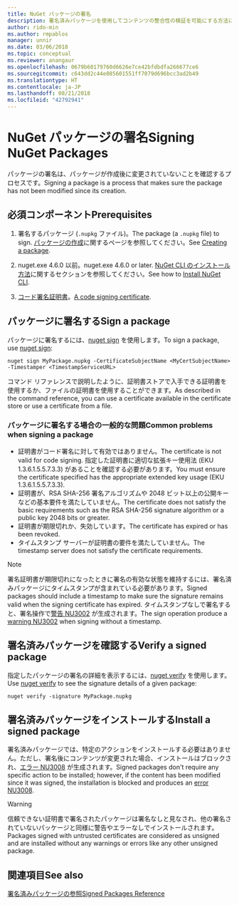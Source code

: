 ```yaml
---
title: NuGet パッケージの署名
description: 署名済みパッケージを使用してコンテンツの整合性の検証を可能にする方法について説明します。
author: rido-min
ms.author: rmpablos
manager: unnir
ms.date: 03/06/2018
ms.topic: conceptual
ms.reviewer: anangaur
ms.openlocfilehash: 0679b60179760d6626e7ce42bfdbdfa266677ce6
ms.sourcegitcommit: c643dd2c44e085601551ff7079d696bcc3ad2b49
ms.translationtype: HT
ms.contentlocale: ja-JP
ms.lasthandoff: 08/21/2018
ms.locfileid: "42792941"
---
```

# <a name="signing-nuget-packages"></a><span data-ttu-id="1549d-103">NuGet パッケージの署名</span><span class="sxs-lookup"><span data-stu-id="1549d-103">Signing NuGet Packages</span></span>

<span data-ttu-id="1549d-104">パッケージの署名は、パッケージが作成後に変更されていないことを確認するプロセスです。</span><span class="sxs-lookup"><span data-stu-id="1549d-104">Signing a package is a process that makes sure the package has not been modified since its creation.</span></span>

## <a name="prerequisites"></a><span data-ttu-id="1549d-105">必須コンポーネント</span><span class="sxs-lookup"><span data-stu-id="1549d-105">Prerequisites</span></span>

1. <span data-ttu-id="1549d-106">署名するパッケージ (`.nupkg` ファイル)。</span><span class="sxs-lookup"><span data-stu-id="1549d-106">The package (a `.nupkg` file) to sign.</span></span> <span data-ttu-id="1549d-107">[パッケージの作成](creating-a-package.md)に関するページを参照してください。</span><span class="sxs-lookup"><span data-stu-id="1549d-107">See [Creating a package](creating-a-package.md).</span></span>

1. <span data-ttu-id="1549d-108">nuget.exe 4.6.0 以前。</span><span class="sxs-lookup"><span data-stu-id="1549d-108">nuget.exe 4.6.0 or later.</span></span> <span data-ttu-id="1549d-109">[NuGet CLI のインストール方法](../install-nuget-client-tools.md#nugetexe-cli)に関するセクションを参照してください。</span><span class="sxs-lookup"><span data-stu-id="1549d-109">See how to [Install NuGet CLI](../install-nuget-client-tools.md#nugetexe-cli).</span></span>

1. <span data-ttu-id="1549d-110">[コード署名証明書](../reference/signed-packages-reference.md#get-a-code-signing-certificate)。</span><span class="sxs-lookup"><span data-stu-id="1549d-110">[A code signing certificate](../reference/signed-packages-reference.md#get-a-code-signing-certificate).</span></span>

## <a name="sign-a-package"></a><span data-ttu-id="1549d-111">パッケージに署名する</span><span class="sxs-lookup"><span data-stu-id="1549d-111">Sign a package</span></span>

<span data-ttu-id="1549d-112">パッケージに署名するには、[nuget sign](../tools/cli-ref-sign.md) を使用します。</span><span class="sxs-lookup"><span data-stu-id="1549d-112">To sign a package, use [nuget sign](../tools/cli-ref-sign.md):</span></span>

```cli
nuget sign MyPackage.nupkg -CertificateSubjectName <MyCertSubjectName> -Timestamper <TimestampServiceURL>
```

<span data-ttu-id="1549d-113">コマンド リファレンスで説明したように、証明書ストアで入手できる証明書を使用するか、ファイルの証明書を使用することができます。</span><span class="sxs-lookup"><span data-stu-id="1549d-113">As described in the command reference, you can use a certificate available in the certificate store or use a certificate from a file.</span></span>

### <a name="common-problems-when-signing-a-package"></a><span data-ttu-id="1549d-114">パッケージに署名する場合の一般的な問題</span><span class="sxs-lookup"><span data-stu-id="1549d-114">Common problems when signing a package</span></span>

- <span data-ttu-id="1549d-115">証明書がコード署名に対して有効ではありません。</span><span class="sxs-lookup"><span data-stu-id="1549d-115">The certificate is not valid for code signing.</span></span> <span data-ttu-id="1549d-116">指定した証明書に適切な拡張キー使用法 (EKU 1.3.6.1.5.5.7.3.3) があることを確認する必要があります。</span><span class="sxs-lookup"><span data-stu-id="1549d-116">You must ensure the certificate specified has the appropriate extended key usage (EKU 1.3.6.1.5.5.7.3.3).</span></span>
- <span data-ttu-id="1549d-117">証明書が、RSA SHA-256 署名アルゴリズムや 2048 ビット以上の公開キーなどの基本要件を満たしていません。</span><span class="sxs-lookup"><span data-stu-id="1549d-117">The certificate does not satisfy the basic requirements such as the RSA SHA-256 signature algorithm or a public key 2048 bits or greater.</span></span>
- <span data-ttu-id="1549d-118">証明書が期限切れか、失効しています。</span><span class="sxs-lookup"><span data-stu-id="1549d-118">The certificate has expired or has been revoked.</span></span>
- <span data-ttu-id="1549d-119">タイムスタンプ サーバーが証明書の要件を満たしていません。</span><span class="sxs-lookup"><span data-stu-id="1549d-119">The timestamp server does not satisfy the certificate requirements.</span></span>

> [!Note]
> <span data-ttu-id="1549d-120">署名証明書が期限切れになったときに署名の有効な状態を維持するには、署名済みパッケージにタイムスタンプが含まれている必要があります。</span><span class="sxs-lookup"><span data-stu-id="1549d-120">Signed packages should include a timestamp to make sure the signature remains valid when the signing certificate has expired.</span></span> <span data-ttu-id="1549d-121">タイムスタンプなしで署名すると、署名操作で[警告 NU3002](../reference/errors-and-warnings/NU3002.md) が生成されます。</span><span class="sxs-lookup"><span data-stu-id="1549d-121">The sign operation produce a [warning NU3002](../reference/errors-and-warnings/NU3002.md) when signing without a timestamp.</span></span>

## <a name="verify-a-signed-package"></a><span data-ttu-id="1549d-122">署名済みパッケージを確認する</span><span class="sxs-lookup"><span data-stu-id="1549d-122">Verify a signed package</span></span>

<span data-ttu-id="1549d-123">指定したパッケージの署名の詳細を表示するには、[nuget verify](../tools/cli-ref-verify.md) を使用します。</span><span class="sxs-lookup"><span data-stu-id="1549d-123">Use [nuget verify](../tools/cli-ref-verify.md) to see the signature details of a given package:</span></span>

```cli
nuget verify -signature MyPackage.nupkg
```

## <a name="install-a-signed-package"></a><span data-ttu-id="1549d-124">署名済みパッケージをインストールする</span><span class="sxs-lookup"><span data-stu-id="1549d-124">Install a signed package</span></span>

<span data-ttu-id="1549d-125">署名済みパッケージでは、特定のアクションをインストールする必要はありません。ただし、署名後にコンテンツが変更された場合、インストールはブロックされ、[エラー NU3008](../reference/errors-and-warnings/NU3008.md) が生成されます。</span><span class="sxs-lookup"><span data-stu-id="1549d-125">Signed packages don't require any specific action to be installed; however, if the content has been modified since it was signed, the installation is blocked and produces an [error NU3008](../reference/errors-and-warnings/NU3008.md).</span></span>

> [!Warning]
> <span data-ttu-id="1549d-126">信頼できない証明書で署名されたパッケージは署名なしと見なされ、他の署名されていないパッケージと同様に警告やエラーなしでインストールされます。</span><span class="sxs-lookup"><span data-stu-id="1549d-126">Packages signed with untrusted certificates are considered as unsigned and are installed without any warnings or errors like any other unsigned package.</span></span>

## <a name="see-also"></a><span data-ttu-id="1549d-127">関連項目</span><span class="sxs-lookup"><span data-stu-id="1549d-127">See also</span></span>

[<span data-ttu-id="1549d-128">署名済みパッケージの参照</span><span class="sxs-lookup"><span data-stu-id="1549d-128">Signed Packages Reference</span></span>](../reference/Signed-Packages-Reference.md)
